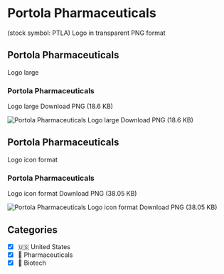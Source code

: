 # Portola Pharmaceuticals
 (stock symbol: PTLA) Logo in transparent PNG format

## Portola Pharmaceuticals
 Logo large

### Portola Pharmaceuticals
 Logo large Download PNG (18.6 KB)

![Portola Pharmaceuticals
 Logo large Download PNG (18.6 KB)](/img/orig/PTLA_BIG-2fa1988b.png)

## Portola Pharmaceuticals
 Logo icon format

### Portola Pharmaceuticals
 Logo icon format Download PNG (38.05 KB)

![Portola Pharmaceuticals
 Logo icon format Download PNG (38.05 KB)](/img/orig/PTLA-b2821ade.png)



## Categories
- [x] 🇺🇸 United States
- [x] 💊 Pharmaceuticals
- [x] 🧬 Biotech
